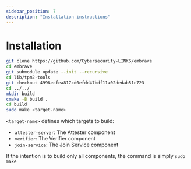 ```yaml
---
sidebar_position: 7
description: "Installation instructions"
---
```

# Installation

<!-- aggiungere descrizione di cosa si installa -->

```sh
git clone https://github.com/Cybersecurity-LINKS/embrave
cd embrave
git submodule update --init --recursive
cd lib/tpm2-tools
git checkout 4998ecfea817cd0efdd47bdf11a02dedab51c723
cd ../../
mkdir build
cmake -B build .
cd build
sudo make <target-name>
```
``<target-name>`` defines which targets to build:

- ``attester-server``: The Attester component
- ``verifier``: The Verifier component
- ``join-service``: The Join Service component

If the intention is to build only all components, the command is simply ``sudo make``

